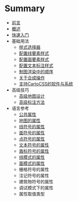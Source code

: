 # Summary

* [前言](README.md)
* [概述](src/introduction/intro.md)
* [快速入门](src/quickstart/quickstart.md)
* 基础用法
   * [样式选择器](src/basics/selectors.md)
   * [配置线要素样式](src/basics/styling_lines.md)
   * [配置面要素样式](src/basics/styling_polygons.md)
   * [配置文本标注样式](src/basics/styling_labels.md)
   * [制图渲染中的顺序](src/basics/symbolizers_order.md)
   * [关于合成操作](src/basics/compositing_ref.md)
   * [支持CartoCSS的软件与系统](src/basics/softwares.md)
* 高级技巧
   * [高级地图设计](src/advanced/map_design.md)
   * [高级标注方法](src/advanced/adv-label-placement.md)
* 语言参考
   * [公共属性](src/lang-ref/public-attrs.md)
   * [地图的属性](src/lang-ref/map-attrs.md)
   * [线符号的属性](src/lang-ref/line-attrs.md)
   * [面符号的属性](src/lang-ref/polygon-attrs.md)
   * [点符号的属性](src/lang-ref/point-attrs.md)
   * [文本符号的属性](src/lang-ref/text-attrs.md)
   * [盾标符号的属性](src/lang-ref/shield-attrs.md)
   * [线模式的属性](src/lang-ref/line-pattern-attrs.md)
   * [面模式的属性](src/lang-ref/polygon-pattern-attrs.md)
   * 栅格符号的属性
   * 注记符号的属性
   * 建筑物符号的属性
   * 调试模式下的属性
   * 属性取值类型

